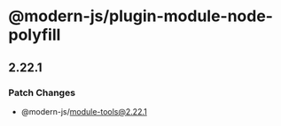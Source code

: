 # @modern-js/plugin-module-node-polyfill

## 2.22.1

### Patch Changes

- @modern-js/module-tools@2.22.1
